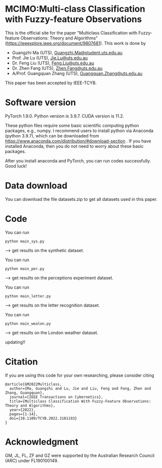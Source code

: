 # MCIMO:Multi-class Classification with Fuzzy-feature Observations
This is the official site for the paper "Multiclass Classification with Fuzzy-feature Observations: Theory and Algorithms"(https://ieeexplore.ieee.org/document/9807681). This work is done by 

- Guangzhi Ma (UTS), Guangzhi.Ma@student.uts.edu.au
- Prof. Jie Lu (UTS), Jie.Lu@uts.edu.au
- Dr. Feng Liu (UTS), Feng.Liu@uts.edu.au
- Dr. Zhen Fang (UTS), Zhen.Fang@uts.edu.au
- A/Prof. Guangquan Zhang (UTS), Guangquan.Zhang@uts.edu.au

This paper has been accepted by IEEE-TCYB.

# Software version
PyTorch 1.9.0. Python version is 3.9.7. CUDA version is 11.2.

These python files require some basic scientific computing python packages, e.g., numpy. I recommend users to install python via Anaconda (python 3.9.7), which can be downloaded from https://www.anaconda.com/distribution/#download-section . If you have installed Anaconda, then you do not need to worry about these basic packages.

After you install anaconda and PyTorch, you can run codes successfully. Good luck!

# Data download
You can download the file datasets.zip to get all datasets used in this paper.

# Code
You can run 
```
python main_sys.py 
```
--> get results on the synthetic dataset.

You can run 
```
python main_per.py 
```
--> get results on the perceptions experiment dataset.

You can run 
```
python main_letter.py 
```
--> get results on the letter recognition dataset.

You can run 
```
python main_wealon.py 
```
--> get results on the London weather dataset.

updating!!

# Citation
If you are using this code for your own researching, please consider citing
```
@article{GM2022Multiclass,
  author={Ma, Guangzhi and Lu, Jie and Liu, Feng and Fang, Zhen and Zhang, Guangquan},
  journal={IEEE Transactions on Cybernetics}, 
  title={Multiclass Classification With Fuzzy-Feature Observations: Theory and Algorithms}, 
  year={2022},
  pages={1-14},
  doi={10.1109/TCYB.2022.3181193}
}
```

# Acknowledgment
GM, JL, FL, ZF and GZ were supported by the Australian Research Council (ARC) under FL190100149.
